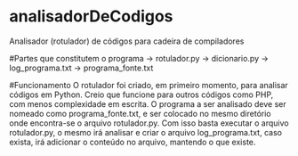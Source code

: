 # analisadorDeCodigos
Analisador (rotulador) de códigos para cadeira de compiladores

#Partes que constitutem o programa
-> rotulador.py
-> dicionario.py
-> log_programa.txt
-> programa_fonte.txt


#Funcionamento
O rotulador foi criado, em primeiro momento, para analisar códigos em Python. Creio que funcione para outros códigos como PHP, com menos complexidade em escrita.
O programa a ser analisado deve ser nomeado como programa_fonte.txt, e ser colocado no mesmo diretório onde encontra-se o arquivo rotulador.py. Com isso basta executar o arquivo rotulador.py, o mesmo irá analisar e criar o arquivo log_programa.txt, caso exista, irá adicionar o conteúdo no arquivo, mantendo o que existe.
